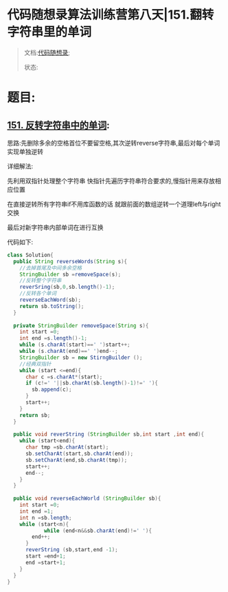 # 代码随想录算法训练营第八天|**151.翻转字符串里的单词** 

> 文档:[代码随想录](https://docs.qq.com/doc/DUHVXSnZNaXpVUHN4?nlc=1);
>
> 状态:

# 题目:

## [151. 反转字符串中的单词](https://leetcode.cn/problems/reverse-words-in-a-string/):

思路:先删除多余的空格首位不要留空格,其次逆转reverse字符串,最后对每个单词实现单独逆转

详细解法:

先利用双指针处理整个字符串 快指针先遍历字符串符合要求的,慢指针用来存放相应位置

在直接逆转所有字符串if不用库函数的话 就跟前面的数组逆转一个道理left与right交换 

最后对新字符串内部单词在进行互换

代码如下:

```java
class Solution{
  public String reverseWords(String s){
    //去掉首尾及中间多余空格
    StringBuilder sb =removeSpace(s);
    //反转整个字符串
    reverSring(sb,0,sb.length()-1);
    //反转各个单词
    reverseEachWord(sb);
    return sb.toString();
  }
  
  private StringBuilder removeSpace(String s){
    int start =0;
    int end =s.length()-1;
    while (s.charAt(start)==' ')start++;
    while (s.charAt(end)==' ')end--;
    StringBuilder sb = new StirngBuilder ();
    //经典双指针
    while (start <=end){
      char c =s.charAt*(start);
      if (c!=' '||sb.charAt(sb.length()-1)!=' '){
        sb.append(c);
      }
      start++;
    }
    return sb;
  }
  
  public void reverString (StringBuilder sb,int start ,int end){
    while (start<end){
      char tmp =sb.charAt(start);
      sb.setCharAt(start,sb.charAt(end));
      sb.setCharAt(end,sb.charAt(tmp));
      start++;
      end--;
    }
  }
  
  public void reverseEachWorld (StringBuilder sb){
    int start =0;
    int end =1;
    int n =sb.length;
    while (start<n){
			while (end<n&&sb.charAt(end)!=' '){
        end++;
      }
      reverString (sb,start,end -1);
      start =end+1;
      end =start+1;
    }
  }
}
```

